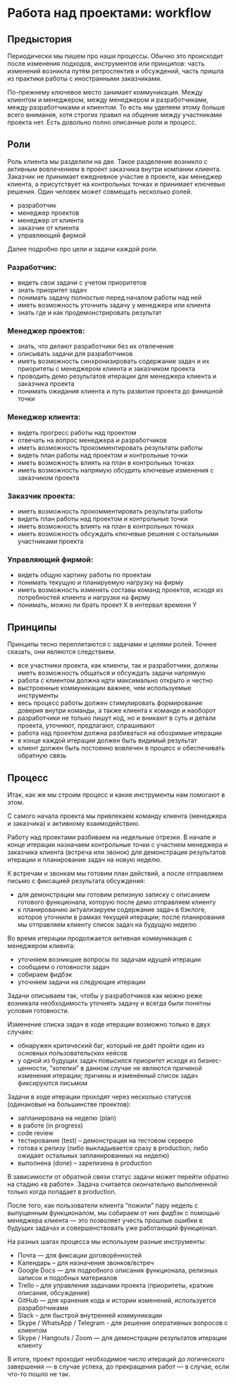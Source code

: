 # Работа над проектами: workflow


## Предыстория

Периодически мы пишем про наши процессы. Обычно это происходит после изменения подходов, инструментов или принципов: часть изменений возникла путём ретроспектив и обсуждений, часть пришла из практики работы с иностранными заказчиками.

По-прежнему ключевое место занимает коммуникация. Между клиентом и менеджером, между менеджером и разработчиками, между разработчиками и клиентом. То есть мы уделяем этому больше всего внимания, хотя строгих правил на общение между участниками проекта нет. Есть довольно полно описанные роли и процесс.

## Роли

Роль клиента мы разделили на две. Такое разделение возникло с активным вовлечением в проект заказчика внутри компании клиента. Заказчик не принимает ежедневное участие в проекте, как менеджер клиента, а присутствует на контрольных точках и принимает ключевые решения. Один человек может совмещать несколько ролей.

* разработчик
* менеджер проектов
* менеджер от клиента
* заказчик от клиента
* управляющий фирмой

Далее подробно про цели и задачи каждой роли.

### Разработчик:

* видеть свои задачи с учетом приоритетов
* знать приоритет задач
* понимать задачу полностью перед началом работы над ней
* иметь возможность уточнить задачу у менеджера или клиента
* знать где и как продемонстрировать результат

### Менеджер проектов:

* знать, что делают разработчики без их отвлечения
* описывать задачи для разработчиков
* иметь возможность синхронизировать содержание задач и их приоритеты с менеджером клиента и заказчиком проекта
* проводить демо результатов итерации для менеджера клиента и заказчика проекта
* понимать ожидания клиента и путь развития проекта до финишной точки

### Менеджер клиента:

* видеть прогресс работы над проектом
* отвечать на вопрос менеджера и разработчиков
* иметь возможность прокомментировать результаты работы
* видеть план работы над проектом и контрольные точки
* иметь возможность влиять на план в контрольных точках
* иметь возможность напрямую обсудить ключевые изменения с заказчиком проекта

### Заказчик проекта:

* иметь возможность прокомментировать результаты работы
* видеть план работы над проектом и контрольные точки
* иметь возможность влиять на план в контрольных точках
* иметь возможность обсуждать ключевые решения с остальными участниками проекта

### Управляющий фирмой:

* видеть общую картину работы по проектам
* понимать текущую и планируемую нагрузку на фирму
* иметь возможность изменять составы команд проектов, исходя из потребностей клиента и нагрузки на фирму
* понимать, можно ли брать проект X в интервал времени Y

## Принципы

Принципы тесно переплетаются с задачами и целями ролей. Точнее сказать, они являются следствием.

* все участники проекта, как клиенты, так и разработчики, должны иметь возможность общаться и обсуждать задачи напрямую
* работа с клиентом должна идти максимально открыто и честно
* выстроенные коммуникации важнее, чем используемые инструменты
* весь процесс работы должен стимулировать формирование доверия внутри команды, а также клиента к команде и наоборот
* разработчики не только пишут код, но и вникают в суть и детали проекта, уточняют, предлагают, спрашивают
* работа над проектом должна разбиваться на обозримые итерации
* в конце каждой итерации должен быть видимый результат
* клиент должен быть постоянно вовлечен в процесс и обеспечивать обратную связь

## Процесс

Итак, как же мы строим процесс и какие инструменты нам помогают в этом.

С самого начала проекта мы привлекаем команду клиента (менеджера и заказчика) к активному взаимодействию.

Работу над проектами разбиваем на недельные отрезки. В начале и конце итерации назначаем контрольные точки с участием менеджера и заказчика клиента (встреча или звонок) для демонстрация результатов итерации и планирование задач на новую неделю.

К встречам и звонкам мы готовим план действий, а после отправляем письмо с фиксацией результата обсуждения:

* для демонстрации мы готовим релизную записку с описанием готового функционала, которую после демо отправляем клиенту
* к планированию актуализируем содержание задач в бэклоге, которое уточнили в рамках текущей итерации; после планирования мы отправляем клиенту список задач на будущую неделю

Во время итерации продолжается активная коммуникация с менеджером клиента:

* уточняем возникшие вопросы по задачам идущей итерации
* сообщаем о готовности задач
* собираем фидбэк
* уточняем задачи на следующие итерации

Задачи описываем так, чтобы у разработчиков как можно реже возникала необходимость уточнять задачу и всегда были понятны условия готовности.

Изменение списка задач в ходе итерации возможно только в двух случаях:

* обнаружен критический баг, который не даёт пройти один из основных пользовательских кейсов
* у одной из будущих задач повысился приоритет исходя из бизнес-ценности, “хотелки” в данном случае не являются причиной изменения итерации; причины и изменённый список задач фиксируются письмом

Задачи в ходе итерации проходят через несколько статусов (одинаковые на большинстве проектов):

* запланирована на неделю (plan)
* в работе (in progress)
* code review
* тестирование (test) – демонстрация на тестовом сервере
* готова к релизу (либо выкладывается сразу в production, либо ожидает остальных запланированных на неделю)
* выполнена (done) – зарелизена в production

В зависимости от обратной связи статус задачи может перейти обратно на стадию «в работе». Задача считается окончательно выполненной только когда попадает в production.

После того, как пользователи клиента “пожили” пару недель с выпущенным функционалом, мы собираем от них фидбэк с помощью менеджера клиента — это позволяет учесть прошлые ошибки в будущих задачах и совершенствовать уже работающий функционал.

На разных шагах процесса мы используем разные инструменты:

* Почта — для фиксации договорённостей
* Календарь – для назначения звонков/встреч
* Google Docs — для подробного описания функционала, релизных записок и подобных материалов
* Trello – для управления задачами проекта (приоритеты, краткие описания, обсуждение)
* GitHub — для хранения кода и истории изменений, используется разработчиками
* Slack – для быстрой внутренней коммуникации
* Skype / WhatsApp / Telegram - для решения оперативных вопросов с клиентом
* Skype / Hangouts / Zoom — для демонстрации результатов итерации клиенту

В итоге, проект проходит необходимое число итераций до логического завершения — в случае успеха, до прекращения работ — в случае, если что-то пошло не так.